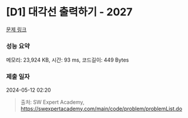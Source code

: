 # [D1] 대각선 출력하기 - 2027 

[문제 링크](https://swexpertacademy.com/main/code/problem/problemDetail.do?contestProbId=AV5QFuZ6As0DFAUq) 

### 성능 요약

메모리: 23,924 KB, 시간: 93 ms, 코드길이: 449 Bytes

### 제출 일자

2024-05-12 02:20



> 출처: SW Expert Academy, https://swexpertacademy.com/main/code/problem/problemList.do